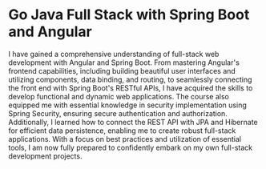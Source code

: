 # Go Java Full Stack with Spring Boot and Angular
I have gained a comprehensive understanding of full-stack web development with Angular and Spring Boot. From mastering Angular's frontend capabilities, including building beautiful user interfaces and utilizing components, data binding, and routing, to seamlessly connecting the front end with Spring Boot's RESTful APIs, I have acquired the skills to develop functional and dynamic web applications. The course also equipped me with essential knowledge in security implementation using Spring Security, ensuring secure authentication and authorization. Additionally, I learned how to connect the REST API with JPA and Hibernate for efficient data persistence, enabling me to create robust full-stack applications. With a focus on best practices and utilization of essential tools, I am now fully prepared to confidently embark on my own full-stack development projects.
